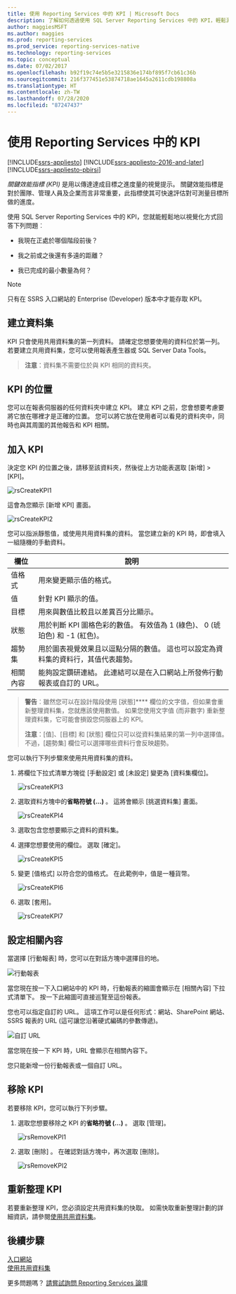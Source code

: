 ```yaml
---
title: 使用 Reporting Services 中的 KPI | Microsoft Docs
description: 了解如何透過使用 SQL Server Reporting Services 中的 KPI，輕鬆測量狀態和效能。
author: maggiesMSFT
ms.author: maggies
ms.prod: reporting-services
ms.prod_service: reporting-services-native
ms.technology: reporting-services
ms.topic: conceptual
ms.date: 07/02/2017
ms.openlocfilehash: b92f19c74e5b5e3215836e174bf895f7cb61c36b
ms.sourcegitcommit: 216f377451e53874718ae1645a2611cdb198808a
ms.translationtype: HT
ms.contentlocale: zh-TW
ms.lasthandoff: 07/28/2020
ms.locfileid: "87247437"
---
```

# <a name="working-with-kpis-in-reporting-services"></a>使用 Reporting Services 中的 KPI

[!INCLUDE[ssrs-appliesto](../includes/ssrs-appliesto.md)] [!INCLUDE[ssrs-appliesto-2016-and-later](../includes/ssrs-appliesto-2016-and-later.md)] [!INCLUDE[ssrs-appliesto-pbirsi](../includes/ssrs-appliesto-pbirs.md)]

*關鍵效能指標 (KPI)* 是用以傳達達成目標之進度量的視覺提示。  關鍵效能指標是對於團隊、管理人員及企業而言非常重要，此指標使其可快速評估對可測量目標所做的進度。
  
使用 SQL Server Reporting Services 中的 KPI，您就能輕鬆地以視覺化方式回答下列問題︰  
  
- 我現在正處於哪個階段前後？  
  
- 我之前或之後還有多遠的距離？  
  
- 我已完成的最小數量為何？  

> [!NOTE]
> 只有在 SSRS 入口網站的 Enterprise (Developer) 版本中才能存取 KPI。

## <a name="creating-a-dataset"></a>建立資料集

KPI 只會使用共用資料集的第一列資料。 請確定您想要使用的資料位於第一列。 若要建立共用資料集，您可以使用報表產生器或 SQL Server Data Tools。  
  
> **注意**：資料集不需要位於與 KPI 相同的資料夾。  
  
## <a name="placement-of-kpis"></a>KPI 的位置  
  
您可以在報表伺服器的任何資料夾中建立 KPI。  建立 KPI 之前，您會想要考慮要將它放在哪裡才是正確的位置。 您可以將它放在使用者可以看見的資料夾中，同時也與其周圍的其他報告和 KPI 相關。  
## <a name="adding-a-kpi"></a>加入 KPI
  
決定您 KPI 的位置之後，請移至該資料夾，然後從上方功能表選取 [新增] > [KPI]。  
  
![rsCreateKPI1](../reporting-services/media/rscreatekpi1.png)  
  
這會為您顯示 [新增 KPI] 畫面。  
  
![rsCreateKPI2](../reporting-services/media/rscreatekpi2.png)  
  
您可以指派靜態值，或使用共用資料集的資料。 當您建立新的 KPI 時，即會填入一組隨機的手動資料。  
  
| 欄位 | 說明 |
|-----------------|--------------------------------------------------------------------------------------------------------------------------------------------------|
| 值格式 | 用來變更顯示值的格式。 |
| 值 | 針對 KPI 顯示的值。 |
| 目標 | 用來與數值比較且以差異百分比​​顯示。 |
| 狀態 | 用於判斷 KPI 圖格色彩的數值。 有效值為 1 (綠色)、 0 (琥珀色) 和 -1 (紅色)。 |
| 趨勢集 | 用於圖表視覺效果且以逗點分隔的數值。 這也可以設定為資料集的資料行，其值代表趨勢。 |
| 相關內容 | 能夠設定鑽研連結。 此連結可以是在入口網站上所發佈行動報表或自訂的 URL。 |
  
> **警告**︰雖然您可以在設計階段使用 [狀態]**** 欄位的文字值，但如果會重新整理資料集，您就應該使用數值。 如果您使用文字值 (而非數字) 重新整理資料集，它可能會損毀您伺服器上的 KPI。  
>
> **注意**：[值]、[目標] 和 [狀態] 欄位只可以從資料集結果的第一列中選擇值。 不過，[趨勢集] 欄位可以選擇哪些資料行會反映趨勢。  
  
您可以執行下列步驟來使用共用資料集的資料。
  
1. 將欄位下拉式清單方塊從 [手動設定] 或 [未設定] 變更為 [資料集欄位]。  
  
    ![rsCreateKPI3](../reporting-services/media/rscreatekpi3.png)  
  
2. 選取資料方塊中的**省略符號 (...)** 。 這將會顯示 [挑選資料集] 畫面。  
  
    ![rsCreateKPI4](../reporting-services/media/rscreatekpi4.png)  
  
3. 選取包含您想要顯示之資料的資料集。  
  
4. 選擇您想要使用的欄位。 選取 [確定]。  
  
    ![rsCreateKPI5](../reporting-services/media/rscreatekpi5.png)  
  
5. 變更 [值格式] 以符合您的值格式。 在此範例中，值是一種貨幣。  
  
    ![rsCreateKPI6](../reporting-services/media/rscreatekpi6.png)  
  
6. 選取 [套用]。  
  
    ![rsCreateKPI7](../reporting-services/media/rscreatekpi7.png)

## <a name="configuring-related-content"></a>設定相關內容

當選擇 [行動報表] 時，您可以在對話方塊中選擇目的地。

   ![行動報表](media/rscreatekpi-related-content-mobile-report.png)

當您現在按一下入口網站中的 KPI 時，行動報表的縮圖會顯示在 [相關內容] 下拉式清單下。 按一下此縮圖可直接巡覽至這份報表。

您也可以指定自訂的 URL。 這項工作可以是任何形式：網站、SharePoint 網站、SSRS 報表的 URL (這可讓您沿著硬式編碼的參數傳遞)。

![自訂 URL](media/rscreatekpi-related-content-custom-url.png)

當您現在按一下 KPI 時，URL 會顯示在相關內容下。

您只能新增一份行動報表或一個自訂 URL。
  
## <a name="removing-a-kpi"></a>移除 KPI  
  
若要移除 KPI，您可以執行下列步驟。
  
1. 選取您想要移除之 KPI 的**省略符號 (...)** 。 選取 [管理]。  
  
    ![rsRemoveKPI1](../reporting-services/media/rsremovekpi1.png)  
  
2. 選取 [刪除] 。 在確認對話方塊中，再次選取 [刪除]。  
  
    ![rsRemoveKPI2](../reporting-services/media/rsremovekpi2.png)  
  
## <a name="refreshing-a-kpi"></a>重新整理 KPI  
  
若要重新整理 KPI，您必須設定共用資料集的快取。 如需快取重新整理計劃的詳細資訊，請參閱[使用共用資料集](../reporting-services/work-with-shared-datasets-web-portal.md)。  
  
## <a name="next-steps"></a>後續步驟
  
[入口網站](../reporting-services/web-portal-ssrs-native-mode.md)  
[使用共用資料集](../reporting-services/work-with-shared-datasets-web-portal.md)

更多問題嗎？ [請嘗試詢問 Reporting Services 論壇](https://go.microsoft.com/fwlink/?LinkId=620231)
